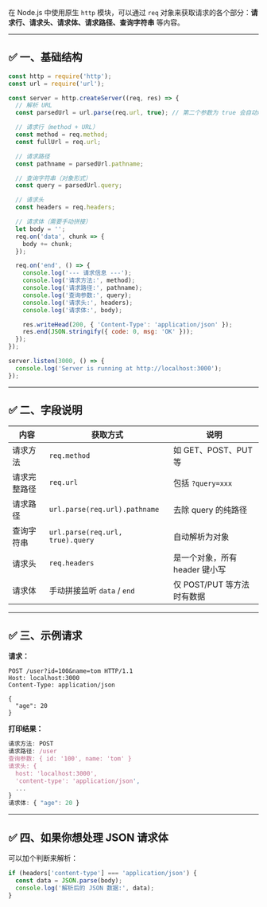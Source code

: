 在 Node.js 中使用原生 `http` 模块，可以通过 `req` 对象来获取请求的各个部分：**请求行、请求头、请求体、请求路径、查询字符串** 等内容。

---

## ✅ 一、基础结构
```js
const http = require('http');
const url = require('url');

const server = http.createServer((req, res) => {
  // 解析 URL
  const parsedUrl = url.parse(req.url, true); // 第二个参数为 true 会自动解析 query

  // 请求行（method + URL）
  const method = req.method;
  const fullUrl = req.url;

  // 请求路径
  const pathname = parsedUrl.pathname;

  // 查询字符串（对象形式）
  const query = parsedUrl.query;

  // 请求头
  const headers = req.headers;

  // 请求体（需要手动拼接）
  let body = '';
  req.on('data', chunk => {
    body += chunk;
  });

  req.on('end', () => {
    console.log('--- 请求信息 ---');
    console.log('请求方法:', method);
    console.log('请求路径:', pathname);
    console.log('查询参数:', query);
    console.log('请求头:', headers);
    console.log('请求体:', body);

    res.writeHead(200, { 'Content-Type': 'application/json' });
    res.end(JSON.stringify({ code: 0, msg: 'OK' }));
  });
});

server.listen(3000, () => {
  console.log('Server is running at http://localhost:3000');
});
```

---

## ✅ 二、字段说明

| 内容 | 获取方式 | 说明 |
|------|----------|------|
| 请求方法 | `req.method` | 如 GET、POST、PUT 等 |
| 请求完整路径 | `req.url` | 包括 `?query=xxx` |
| 请求路径 | `url.parse(req.url).pathname` | 去除 query 的纯路径 |
| 查询字符串 | `url.parse(req.url, true).query` | 自动解析为对象 |
| 请求头 | `req.headers` | 是一个对象，所有 header 键小写 |
| 请求体 | 手动拼接监听 `data` / `end` | 仅 POST/PUT 等方法时有数据 |

---

## ✅ 三、示例请求

**请求：**
```http
POST /user?id=100&name=tom HTTP/1.1
Host: localhost:3000
Content-Type: application/json

{
  "age": 20
}
```

**打印结果：**
```js
请求方法: POST
请求路径: /user
查询参数: { id: '100', name: 'tom' }
请求头: {
  host: 'localhost:3000',
  'content-type': 'application/json',
  ...
}
请求体: { "age": 20 }
```

---

## ✅ 四、如果你想处理 JSON 请求体

可以加个判断来解析：
```js
if (headers['content-type'] === 'application/json') {
  const data = JSON.parse(body);
  console.log('解析后的 JSON 数据:', data);
}
```

